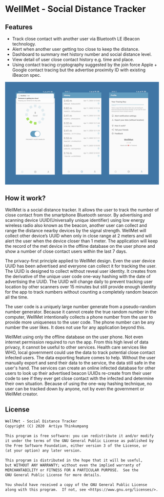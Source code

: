 # WellMet - Social Distance Tracker

## Features
- Track close contact with another user via Bluetooth LE iBeacon technology.
- Alert when another user getting too close to keep the distance.
- Dashboard to summary met history number and social distance level.
- View detail of user close contact history e.g. time and place.
- Using contact tracing cryptography suggested by the join force Apple + Google contact tracing but the advertise proximity ID with existing iBeacon spec.

![ss.jpg](screenshot/ss.jpg)

## How it work?
WellMet is a social distance tracker. It allows the user to track the number of close contact from the smartphone Bluetooth sensor. By advertising and scanning device UUID(Universally unique identifier) using low energy wireless radio also known as the beacon, another user can collect and range the distance nearby devices by the signal strength. WellMet will collect other device’s UUID when only in close range at 2 meters and will alert the user when the device closer than 1 meter. The application will keep the record of the met device in the offline database on the user phone and show a number of close contact users within the last 7 days.

The privacy-first principle applied to WellMet design. Even the user device UUID has been advertised and everyone can collect it for tracking the user. The UUID is designed to collect without reveal user identity. It creates from the derivative of the unique user code one-way hashing with the date of advertising the UUID. The UUID will change daily to prevent tracking user location by other scanners over 15 minutes but still provide enough identity for the app to track numbers without counting a completely random beacon all the time.

The user code is a uniquely large number generate from a pseudo-random number generator. Because it cannot create the true random number in the computer, WellMet intentionally collects a phone number from the user to provide more uniqueness to the user code. The phone number can be any number the user likes. It does not use for any application beyond this.

WellMet using only the offline database on the user phone. Not even internet permission required to run the app. From this high level of data privacy, it cannot be useful to other services. Health care services like WHO, local government could use the data to track potential close contact infected users. The data exporting feature comes to help. Without the user manually export and send their data to the service, the data still safe in the user's hand. The services can create an online infected database for other users to look up their advertised beacon UUIDs re-create from their user code to see if they ever get close contact with the infected and determine their own situation. Because of using the one-way hashing technique, no user can be tracked down by anyone, not by even the government or WellMet creator.

## License
```
WellMet - Social Distance Tracker
Copyright (C) 2020  Artiya Thinkumpang

This program is free software: you can redistribute it and/or modify
it under the terms of the GNU General Public License as published by
the Free Software Foundation, either version 3 of the License, or
(at your option) any later version.

This program is distributed in the hope that it will be useful,
but WITHOUT ANY WARRANTY; without even the implied warranty of
MERCHANTABILITY or FITNESS FOR A PARTICULAR PURPOSE.  See the
GNU General Public License for more details.

You should have received a copy of the GNU General Public License
along with this program.  If not, see <https://www.gnu.org/licenses/>.
```